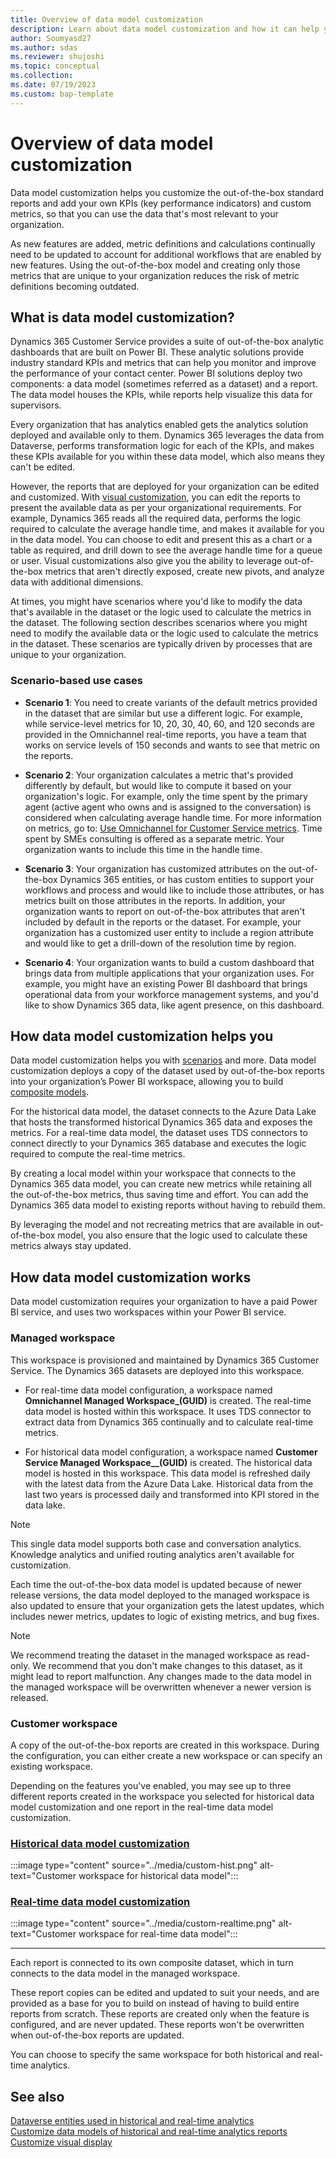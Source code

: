 ```yaml
---
title: Overview of data model customization
description: Learn about data model customization and how it can help you with your organization's metrics.
author: Soumyasd27
ms.author: sdas
ms.reviewer: shujoshi
ms.topic: conceptual
ms.collection:
ms.date: 07/19/2023
ms.custom: bap-template
---
```


# Overview of data model customization

Data model customization helps you customize the out-of-the-box standard reports and add your own KPIs (key performance indicators) and custom metrics, so that you can use the data that's most relevant to your organization.

As new features are added, metric definitions and calculations continually need to be updated to account for additional workflows that are enabled by new features. Using the out-of-the-box model and creating only those metrics that are unique to your organization reduces the risk of metric definitions becoming outdated.

## What is data model customization?

Dynamics 365 Customer Service provides a suite of out-of-the-box analytic dashboards that are built on Power BI. These analytic solutions provide industry standard KPIs and metrics that can help you monitor and improve the performance of your contact center. Power BI solutions deploy two components: a data model (sometimes referred as a dataset) and a report. The data model houses the KPIs, while reports help visualize this data for supervisors.  

Every organization that has analytics enabled gets the analytics solution deployed and available only to them. Dynamics 365 leverages the data from Dataverse, performs transformation logic for each of the KPIs, and makes these KPIs available for you within these data model, which also means they can't be edited.

However, the reports that are deployed for your organization can be edited and customized. With [visual customization](customize-reports.md), you can edit the reports to present the available data as per your organizational requirements. For example, Dynamics 365 reads all the required data, performs the logic required to calculate the average handle time, and makes it available for you in the data model. You can choose to edit and present this as a chart or a table as required, and drill down to see the average handle time for a queue or user. Visual customizations also give you the ability to leverage out-of-the-box metrics that aren't directly exposed, create new pivots, and analyze data with additional dimensions.

At times, you might have scenarios where you'd like to modify the data that's available in the dataset or the logic used to calculate the metrics in the dataset. The following section describes scenarios where you might need to modify the available data or the logic used to calculate the metrics in the dataset. These scenarios are typically driven by processes that are unique to your organization.

### Scenario-based use cases

- **Scenario 1**: You need to create variants of the default metrics provided in the dataset that are similar but use a different logic. For example, while service-level metrics for 10, 20, 30, 40, 60, and 120 seconds are provided in the Omnichannel real-time reports, you have a team that works on service levels of 150 seconds and wants to see that metric on the reports.  

- **Scenario 2**: Your organization calculates a metric that's provided differently by default, but would like to compute it based on your organization's logic. For example, only the time spent by the primary agent (active agent who owns and is assigned to the conversation) is considered when calculating average handle time. For more information on metrics, go to: [Use Omnichannel for Customer Service metrics](oc-metrics-dimensions.md#use-omnichannel-for-customer-service-metrics). Time spent by SMEs consulting is offered as a separate metric. Your organization wants to include this time in the handle time.

- **Scenario 3**: Your organization has customized attributes on the out-of-the-box Dynamics 365 entities, or has custom entities to support your workflows and process and would like to include those attributes, or has metrics built on those attributes in the reports. In addition, your organization wants to report on out-of-the-box attributes that aren't included by default in the reports or the dataset. For example, your organization has a customized user entity to include a region attribute and would like to get a drill-down of the resolution time by region.  

- **Scenario 4**: Your organization wants to build a custom dashboard that brings data from multiple applications that your organization uses. For example, you might have an existing Power BI dashboard that brings operational data from your workforce management systems, and you'd like to show Dynamics 365 data, like agent presence, on this dashboard.

## How data model customization helps you

Data model customization helps you with [scenarios](#scenario-based-use-cases) and more. Data model customization deploys a copy of the dataset used by out-of-the-box reports into your organization’s Power BI workspace, allowing you to build [composite models](/power-bi/transform-model/desktop-composite-models#enable-the-preview-feature).

For the historical data model, the dataset connects to the Azure Data Lake that hosts the transformed historical Dynamics 365 data and exposes the metrics. For a real-time data model, the dataset uses TDS connectors to connect directly to your Dynamics 365 database and executes the logic required to compute the real-time metrics.

By creating a local model within your workspace that connects to the Dynamics 365 data model, you can create new metrics while retaining all the out-of-the-box metrics, thus saving time and effort. You can add the Dynamics 365 data model to existing reports without having to rebuild them.
 
By leveraging the model and not recreating metrics that are available in out-of-the-box model, you also ensure that the logic used to calculate these metrics always stay updated.
  
## How data model customization works

Data model customization requires your organization to have a paid Power BI service, and uses two workspaces within your Power BI service.

### Managed workspace

This workspace is provisioned and maintained by Dynamics 365 Customer Service. The Dynamics 365 datasets are deployed into this workspace.  

- For real-time data model configuration, a workspace named **Omnichannel Managed Workspace_(GUID)** is created. The real-time data model is hosted within this workspace. It uses TDS connector to extract data from Dynamics 365 continually and to calculate real-time metrics.  

- For historical data model configuration, a workspace named **Customer Service Managed Workspace__(GUID)** is created. The historical data model is hosted in this workspace. This data model is refreshed daily with the latest data from the Azure Data Lake. Historical data from the last two years is processed daily and transformed into KPI stored in the data lake.

> [!NOTE]
> This single data model supports both case and conversation analytics. Knowledge analytics and unified routing analytics aren't available for customization.  

Each time the out-of-the-box data model is updated because of newer release versions, the data model deployed to the managed workspace is also updated to ensure that your organization gets the latest updates, which includes newer metrics, updates to logic of existing metrics, and bug fixes.  
 
> [!NOTE]
> We recommend treating the dataset in the managed workspace as read-only. We recommend that you don't make changes to this dataset, as it might lead to report malfunction. Any changes made to the data model in the managed workspace will be overwritten whenever a newer version is released. 

### Customer workspace

A copy of the out-of-the-box reports are created in this workspace. During the configuration, you can either create a new workspace or can specify an existing workspace.

Depending on the features you've enabled, you may see up to three different reports created in the workspace you selected for historical data model customization and one report in the real-time data model customization.

### [Historical data model customization](#tab/historicaldatamodelcustomization)

:::image type="content" source="../media/custom-hist.png" alt-text="Customer workspace for historical data model":::

### [Real-time data model customization](#tab/realtimedatamodelcustomization)

:::image type="content" source="../media/custom-realtime.png" alt-text="Customer workspace for real-time data model":::

---

Each report is connected to its own composite dataset, which in turn connects to the data model in the managed workspace.
 
These report copies can be edited and updated to suit your needs, and are provided as a base for you to build on instead of having to build entire reports from scratch. These reports are created only when the feature is configured, and are never updated. These reports won't be overwritten when out-of-the-box reports are updated.  
 
You can choose to specify the same workspace for both historical and real-time analytics.

## See also
[Dataverse entities used in historical and real-time analytics](dataverse-entities.md#dataverse-entities-used-in-historical-and-real-time-analytics)  
[Customize data models of historical and real-time analytics reports](../administer/model-customize-reports.md#customize-data-models-of-historical-and-real-time-analytics-reports)  
[Customize visual display](customize-reports.md#customize-visual-display)
